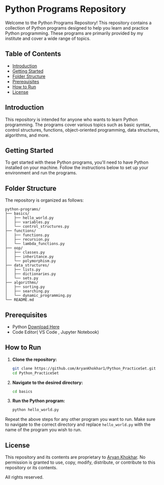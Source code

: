 # Python Programs Repository

Welcome to the Python Programs Repository! This repository contains a collection of Python programs designed to help you learn and practice Python programming. These programs are primarily provided by my institute and cover a wide range of topics.

## Table of Contents

- [Introduction](#introduction)
- [Getting Started](#getting-started)
- [Folder Structure](#folder-structure)
- [Prerequisites](#prerequisites)
- [How to Run](#how-to-run)
- [License](#license)

## Introduction

This repository is intended for anyone who wants to learn Python programming. The programs cover various topics such as basic syntax, control structures, functions, object-oriented programming, data structures, algorithms, and more.

## Getting Started

To get started with these Python programs, you'll need to have Python installed on your machine. Follow the instructions below to set up your environment and run the programs.

## Folder Structure

The repository is organized as follows:

```
python-programs/
├── basics/
│   ├── hello_world.py
│   ├── variables.py
│   └── control_structures.py
├── functions/
│   ├── functions.py
│   ├── recursion.py
│   └── lambda_functions.py
├── oop/
│   ├── classes.py
│   ├── inheritance.py
│   └── polymorphism.py
├── data_structures/
│   ├── lists.py
│   ├── dictionaries.py
│   └── sets.py
├── algorithms/
│   ├── sorting.py
│   ├── searching.py
│   └── dynamic_programming.py
└── README.md
```

## Prerequisites

- Python [Download Here](https://www.python.org/downloads/)
- Code Editor( VS Code , Jupyter Notebook)

## How to Run

1. **Clone the repository:**

   ```sh
   git clone https://github.com/AryanKhokhar1/Python_PracticeSet.git
   cd Python_PracticeSet
   ```

2. **Navigate to the desired directory:**

   ```sh
   cd basics
   ```

3. **Run the Python program:**

   ```sh
   python hello_world.py
   ```

Repeat the above steps for any other program you want to run. Make sure to navigate to the correct directory and replace `hello_world.py` with the name of the program you wish to run.

## License

This repository and its contents are proprietary to [Aryan Khokhar](https://github.com/AryanKhokhar1). No permission is granted to use, copy, modify, distribute, or contribute to this repository or its contents.

All rights reserved.
